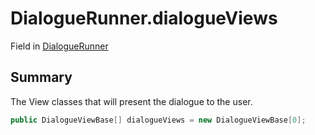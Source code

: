 # DialogueRunner.dialogueViews

Field in [DialogueRunner](/api/csharp/yarn.unity.dialoguerunner.md)

## Summary


The View classes that will present the dialogue to the user.


```csharp
public DialogueViewBase[] dialogueViews = new DialogueViewBase[0];
```

